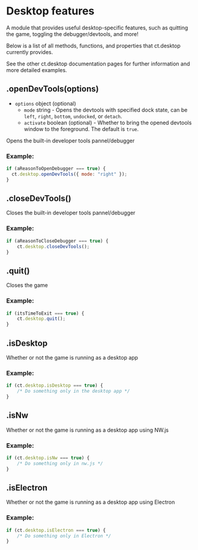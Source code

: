 # Desktop features

A module that provides useful desktop-specific features, such as quitting the game, toggling the debugger/devtools, and more!

Below is a list of all methods, functions, and properties that ct.desktop currently provides.

See the other ct.desktop documentation pages for further information and more detailed examples.

## .openDevTools(options)

- `options` object (optional)
  - `mode` string - Opens the devtools with specified dock state, can be `left`, `right`, `bottom`, `undocked`, or `detach`.
  - `activate` boolean (optional) - Whether to bring the opened devtools window to the foreground. The default is `true`.

Opens the built-in developer tools pannel/debugger

### Example:

```javascript
if (aReasonToOpenDebugger === true) {
  ct.desktop.openDevTools({ mode: "right" });
}
```

## .closeDevTools()

Closes the built-in developer tools pannel/debugger

### Example:

```javascript
if (aReasonToCloseDebugger === true) {
    ct.desktop.closeDevTools();
}
```

## .quit()

Closes the game

### Example:

```javascript
if (itsTimeToExit === true) {
    ct.desktop.quit();
}
```

## .isDesktop

Whether or not the game is running as a desktop app

### Example:

```javascript
if (ct.desktop.isDesktop === true) {
    /* Do something only in the desktop app */
}
```

## .isNw

Whether or not the game is running as a desktop app using NW.js

### Example:

```javascript
if (ct.desktop.isNw === true) {
    /* Do something only in nw.js */
}
```

## .isElectron

Whether or not the game is running as a desktop app using Electron

### Example:

```javascript
if (ct.desktop.isElectron === true) {
    /* Do something only in Electron */
}
```
